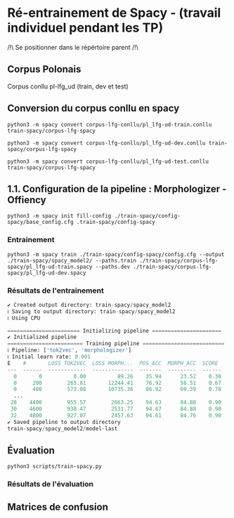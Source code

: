# Ré-entrainement de Spacy - (travail individuel pendant les TP)

/!\ Se positionner dans le répértoire parent /!\

## Corpus Polonais

Corpus conllu pl-lfg_ud (train, dev et test)

## Conversion du corpus conllu en spacy

`python3 -m spacy convert corpus-lfg-conllu/pl_lfg-ud-train.conllu train-spacy/corpus-lfg-spacy`

`python3 -m spacy convert corpus-lfg-conllu/pl_lfg-ud-dev.conllu train-spacy/corpus-lfg-spacy`

`python3 -m spacy convert corpus-lfg-conllu/pl_lfg-ud-test.conllu train-spacy/corpus-lfg-spacy`

## 1.1. Configuration de la pipeline : Morphologizer - Offiency

`python3 -m spacy init fill-config ./train-spacy/config-spacy/base_config.cfg .train-spacy/config-spacy`

### Entrainement

`python3 -m spacy train ./train-spacy/config-spacy/config.cfg --output ./train-spacy/spacy_model2/ --paths.train ./train-spacy/corpus-lfg-spacy/pl_lfg-ud-train.spacy --paths.dev ./train-spacy/corpus-lfg-spacy/pl_lfg-ud-dev.spacy`

### Résultats de l'entrainement

```python
✔ Created output directory: train-spacy/spacy_model2
ℹ Saving to output directory: train-spacy/spacy_model2
ℹ Using CPU

======================= Initializing pipeline ======================
✔ Initialized pipeline
======================== Training pipeline ==========================
ℹ Pipeline: ['tok2vec', 'morphologizer']
ℹ Initial learn rate: 0.001
E    #       LOSS TOK2VEC  LOSS MORPH...  POS_ACC  MORPH_ACC  SCORE
---  ------  ------------  -------------  -------  ---------  ------
  0       0          0.00          89.26    35.94      23.52    0.30
  0     200        265.81       12244.41    76.92      56.51    0.67
  0     400        573.08       10735.36    86.92      69.39    0.78
  ...
 28    4400        955.57        2663.25    94.63      84.88    0.90
 30    4600        938.47        2531.77    94.67      84.88    0.90
 32    4800        927.07        2457.63    94.61      84.76    0.90
✔ Saved pipeline to output directory
train-spacy/spacy_model2/model-last
```

## Évaluation

`python3 scripts/train-spacy.py`

### Résultats de l'évaluation



## Matrices de confusion

